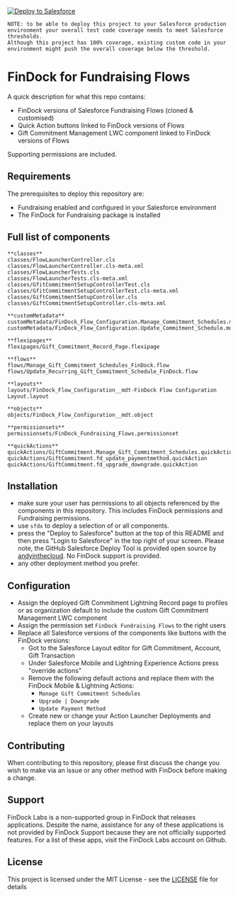 <a href="https://githubsfdeploy.herokuapp.com?owner=FinDockLabs&repo=findock-for-fundraising-flows&ref=main">
  <img alt="Deploy to Salesforce"
       src="https://raw.githubusercontent.com/afawcett/githubsfdeploy/master/deploy.png"></a>

```text
NOTE: to be able to deploy this project to your Salesforce production environment your overall test code coverage needs to meet Salesforce thresholds.
Although this project has 100% coverage, existing custom code in your environment might push the overall coverage below the threshold. 
```

# FinDock for Fundraising Flows

A quick description for what this repo contains:
- FinDock versions of Salesforce Fundraising Flows (cloned & customised)
- Quick Action buttons linked to FinDock versions of Flows
- Gift Commitment Management LWC component linked to FinDock versions of Flows

Supporting permissions are included.

## Requirements

The prerequisites to deploy this repository are:
- Fundraising enabled and configured in your Salesforce environment
- The FinDock for Fundraising package is installed

## Full list of components

```text
**classes**
classes/FlowLauncherController.cls
classes/FlowLauncherController.cls-meta.xml
classes/FlowLauncherTests.cls
classes/FlowLauncherTests.cls-meta.xml
classes/GfitCommitmentSetupControllerTest.cls
classes/GfitCommitmentSetupControllerTest.cls-meta.xml
classes/GiftCommitmentSetupController.cls
classes/GiftCommitmentSetupController.cls-meta.xml

**customMetadata**
customMetadata/FinDock_Flow_Configuration.Manage_Commitment_Schedules.md
customMetadata/FinDock_Flow_Configuration.Update_Commitment_Schedule.md

**flexipages**
flexipages/Gift_Commitment_Record_Page.flexipage

**flows**
flows/Manage_Gift_Commitment_Schedules_FinDock.flow
flows/Update_Recurring_Gift_Commitment_Schedule_FinDock.flow

**layouts**
layouts/FinDock_Flow_Configuration__mdt-FinDock Flow Configuration Layout.layout

**objects**
objects/FinDock_Flow_Configuration__mdt.object

**permissionsets**
permissionsets/FinDock_Fundraising_Flows.permissionset

**quickActions**
quickActions/GiftCommitment.Manage_Gift_Commitment_Schedules.quickAction
quickActions/GiftCommitment.fd_update_paymentmethod.quickAction
quickActions/GiftCommitment.fd_upgrade_downgrade.quickAction
```

## Installation
- make sure your user has permissions to all objects referenced by the components in this repository. This includes FinDock permissions and Fundraising permissions.
- use `sfdx` to deploy a selection of or all components.
- press the "Deploy to Salesforce" button at the top of this README and then press "Login to Salesforce" in the top right of your screen. Please note, the GitHub Salesforce Deploy Tool is provided open source by [andyinthecloud](http://andyinthecloud.com/category/githubsfdeploy/). No FinDock support is provided.
- any other deployment method you prefer.

## Configuration
- Assign the deployed Gift Commitment Lightning Record page to profiles or as organization default to include the custom Gift Commitment Management LWC component
- Assign the permission set `FinDock Fundraising Flows` to the right users
- Replace all Salesforce versions of the components like buttons with the FinDock versions:
  - Got to the Salesforce Layout editor for Gift Commitment, Account, Gift Transaction
  - Under Salesforce Mobile and Lightning Experience Actions press "override actions"
  - Remove the following default actions and replace them with the FinDock Mobile & Lightning Actions:
    - `Manage Gift Commitment Schedules`
    - `Upgrade | Downgrade`
    - `Update Payment Method`
  - Create new or change your Action Launcher Deployments and replace them on your layouts 


## Contributing

When contributing to this repository, please first discuss the change you wish to make via an issue or any other method with FinDock before making a change.

## Support

FinDock Labs is a non-supported group in FinDock that releases applications. Despite the name, assistance for any of these applications is not provided by FinDock Support because they are not officially supported features. For a list of these apps, visit the FinDock Labs account on Github.

## License

This project is licensed under the MIT License - see the [LICENSE](/LICENSE) file for details
